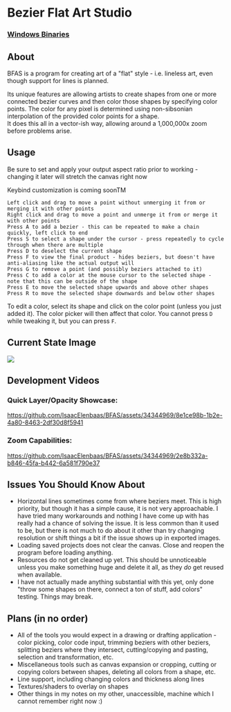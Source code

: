 # Bezier Flat Art Studio
### [Windows Binaries](https://github.com/IsaacElenbaas/BFAS/releases)
## About
BFAS is a program for creating art of a "flat" style - i.e. lineless art, even though support for lines is planned.

Its unique features are allowing artists to create shapes from one or more connected bezier curves and then color those shapes by specifying color points. The color for any pixel is determined using non-sibsonian interpolation of the provided color points for a shape.  
It does this all in a vector-ish way, allowing around a 1,000,000x zoom before problems arise.
## Usage
Be sure to set and apply your output aspect ratio prior to working - changing it later will stretch the canvas right now

Keybind customization is coming soonTM
```
Left click and drag to move a point without unmerging it from or merging it with other points
Right click and drag to move a point and unmerge it from or merge it with other points
Press A to add a bezier - this can be repeated to make a chain quickly, left click to end
Press S to select a shape under the cursor - press repeatedly to cycle through when there are multiple
Press D to deselect the current shape
Press F to view the final product - hides beziers, but doesn't have anti-aliasing like the actual output will
Press G to remove a point (and possibly beziers attached to it)
Press C to add a color at the mouse cursor to the selected shape - note that this can be outside of the shape
Press E to move the selected shape upwards and above other shapes
Press R to move the selected shape downwards and below other shapes
```
To edit a color, select its shape and click on the color point (unless you just added it). The color picker will then affect that color. You cannot press `D` while tweaking it, but you can press `F`.
## Current State Image
<img src="https://media.discordapp.net/attachments/378322175226150912/1144835182927548499/scrot_2023-08-25-12346_1335x1043.png"></img>
## Development Videos
### Quick Layer/Opacity Showcase:  


https://github.com/IsaacElenbaas/BFAS/assets/34344969/8e1ce98b-1b2e-4a80-8463-2df30d8f5941



### Zoom Capabilities:  


https://github.com/IsaacElenbaas/BFAS/assets/34344969/2e8b332a-b846-45fa-b442-6a581f790e37


## Issues You Should Know About
* Horizontal lines sometimes come from where beziers meet. This is high priority, but though it has a simple cause, it is not very approachable. I have tried many workarounds and nothing I have come up with has really had a chance of solving the issue. It is less common than it used to be, but there is not much to do about it other than try changing resolution or shift things a bit if the issue shows up in exported images.
* Loading saved projects does not clear the canvas. Close and reopen the program before loading anything.
* Resources do not get cleaned up yet. This should be unnoticeable unless you make something huge and delete it all, as they *do* get reused when available.
* I have not actually made anything substantial with this yet, only done "throw some shapes on there, connect a ton of stuff, add colors" testing. Things may break.
## Plans (in no order)
* All of the tools you would expect in a drawing or drafting application - color picking, color code input, trimming beziers with other beziers, splitting beziers where they intersect, cutting/copying and pasting, selection and transformation, etc.
* Miscellaneous tools such as canvas expansion or cropping, cutting or copying colors between shapes, deleting all colors from a shape, etc.
* Line support, including changing colors and thickness along lines
* Textures/shaders to overlay on shapes
* Other things in my notes on my other, unaccessible, machine which I cannot remember right now :)
